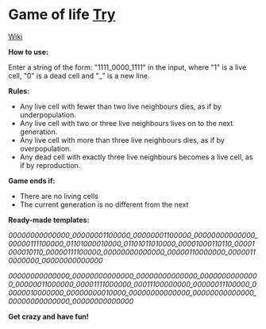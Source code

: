 # Game of life [**Try**](https://stirring-gnome-935a98.netlify.app/) 

[Wiki](https://en.wikipedia.org/wiki/Conway%27s_Game_of_Life)

**How to use:**

Enter a string of the form: "1111_0000_1111" in the input, where "1" is a live cell, "0" is a dead cell and "_" is a new line.

**Rules:**
- Any live cell with fewer than two live neighbours dies, as if by underpopulation.
- Any live cell with two or three live neighbours lives on to the next generation.
- Any live cell with more than three live neighbours dies, as if by overpopulation.
- Any dead cell with exactly three live neighbours becomes a live cell, as if by reproduction.

**Game ends if:**
- There are no living cells
- The current generation is no different from the next

**Ready-made templates:**

*00000000000000_00000001100000_00000001100000_00000000000000_00000111100000_01101000010000_01101011010000_00001000110110_00001000010110_00000111100000_00000000000000_00000110000000_00000110000000_00000000000000*

*00000000000000_00000000000000_00000000000000_00000000000000_00000011000000_00001111000000_00011100000000_00000011100000_00000010000000_00000000010000_00000000000000_00000000000000_00000000000000_00000000000000*

**Get crazy and have fun!**
